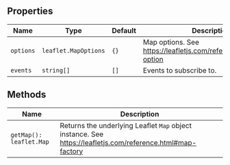 ## Properties

| Name      | Type                 | Default | Description                                                      |
|-----------|----------------------|---------|------------------------------------------------------------------|
| `options` | `leaflet.MapOptions` | `{}`    | Map options. See https://leafletjs.com/reference.html#map-option |
| `events`  | `string[]`           | `[]`    | Events to subscribe to.                                          |

## Methods

| Name                    | Description                                                                                                |
|-------------------------|------------------------------------------------------------------------------------------------------------|
| `getMap(): leaflet.Map` | Returns the underlying Leaflet `Map` object instance. See https://leafletjs.com/reference.html#map-factory |
